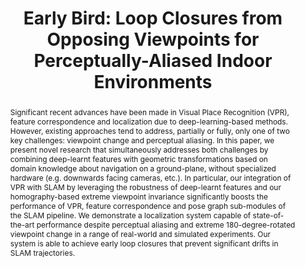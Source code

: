 ---
layout: project-page-new
title: "Early Bird: Loop Closures from Opposing Viewpoints for
Perceptually-Aliased Indoor Environments"
authors:
  - name: Satyajit Tourani∗
    sup: 1
  - name: Dhagash Desai∗
    sup: 1
  - name: Udit Singh Parihar∗
    sup: 1
  - name: Sourav Garg
    sup: 2
  - name: Ravi Kiran Sarvadevabhatla
    sup: 3
  - name: Michael Milford
    sup: 2
  - name: K. Madhava Krishna
    sup: 1
affiliations:
  - name: International Institute of Information Technology, Hyderabad
    link: https://robotics.iiit.ac.in
    sup: 1
  - name: Centre for Robotics, Queensland University of Technology (QUT), Australia.
    link: #
    sup: 2
  - name: Centre for Visual Information Technology, IIIT Hyderabad
    link: #
    sup: 3
permalink: /publications/2021/Satyajit_Early-Bird/
abstract: "Significant recent advances have been made in Visual Place Recognition (VPR), feature correspondence and localization due to deep-learning-based methods. However, existing approaches tend to address, partially or fully, only one of two key challenges: viewpoint change and perceptual aliasing. In this paper, we present novel research that simultaneously addresses both challenges by combining deep-learnt features with geometric transformations based on domain knowledge about navigation on a ground-plane, without specialized hardware (e.g. downwards facing cameras, etc.). In particular, our integration of VPR with SLAM by leveraging the robustness of deep-learnt features and our homography-based extreme viewpoint invariance significantly boosts the performance of VPR, feature correspondence and pose graph sub-modules of the SLAM pipeline. We demonstrate a localization system capable of state-of-the-art performance despite perceptual aliasing and extreme 180-degree-rotated viewpoint change in a range of real-world and  simulated experiments. Our system is able to achieve early loop closures that prevent significant drifts in SLAM trajectories."
paper: https://arxiv.org/pdf/2010.01421.pdf
#code: https://github.com/RahulSajnani/DRACO-Weakly-Supervised-Dense-Reconstruction-And-Canonicalization-of-Objects
iframe: https://www.youtube.com/embed/q6cKYW0kX4s
---